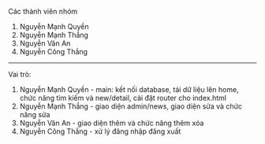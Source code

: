 Các thành viên nhóm
1. Nguyễn Mạnh Quyền
2. Nguyễn Mạnh Thắng
3. Nguyễn Văn An
4. Nguyễn Công Thắng
------------------------
Vai trò:
1. Nguyễn Mạnh Quyền - main: kết nối database, tải dữ liệu lên home, chức năng tìm kiếm và new/detail, cài đặt router cho index.html
2. Nguyễn Mạnh Thắng - giao diện admin/news, giao diện sửa và chức năng sửa
3. Nguyễn Văn An - giao diện thêm và chức năng thêm xóa
4. Nguyễn Công Thắng - xử lý đăng nhập đăng xuất
